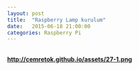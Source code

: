 ```yaml
---
layout: post
title:  "Raspberry Lamp kurulum"
date:   2015-06-18 21:00:00
categories: Raspberry Pi
---
```


<br><b><a href="http://cemretok.github.io/assets/27-1.png">http://cemretok.github.io/assets/27-1.png</a><b><br>